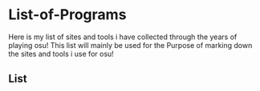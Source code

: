 # List-of-Programs
Here is my list of sites and tools i have collected through the years of playing osu! This list will mainly be used for the Purpose of marking down the sites and tools i use for osu!

## List
